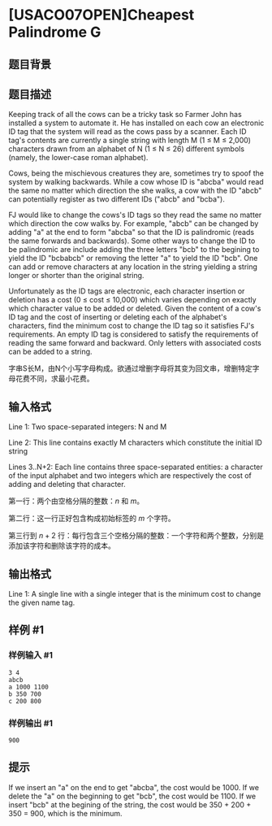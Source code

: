 # [USACO07OPEN]Cheapest Palindrome G

## 题目背景



## 题目描述

Keeping track of all the cows can be a tricky task so Farmer John has installed a system to automate it. He has installed on each cow an electronic ID tag that the system will read as the cows pass by a scanner. Each ID tag's contents are currently a single string with length M (1 ≤ M ≤ 2,000) characters drawn from an alphabet of N (1 ≤ N ≤ 26) different symbols (namely, the lower-case roman alphabet).

Cows, being the mischievous creatures they are, sometimes try to spoof the system by walking backwards. While a cow whose ID is "abcba" would read the same no matter which direction the she walks, a cow with the ID "abcb" can potentially register as two different IDs ("abcb" and "bcba").

FJ would like to change the cows's ID tags so they read the same no matter which direction the cow walks by. For example, "abcb" can be changed by adding "a" at the end to form "abcba" so that the ID is palindromic (reads the same forwards and backwards). Some other ways to change the ID to be palindromic are include adding the three letters "bcb" to the begining to yield the ID "bcbabcb" or removing the letter "a" to yield the ID "bcb". One can add or remove characters at any location in the string yielding a string longer or shorter than the original string.

Unfortunately as the ID tags are electronic, each character insertion or deletion has a cost (0 ≤ cost ≤ 10,000) which varies depending on exactly which character value to be added or deleted. Given the content of a cow's ID tag and the cost of inserting or deleting each of the alphabet's characters, find the minimum cost to change the ID tag so it satisfies FJ's requirements. An empty ID tag is considered to satisfy the requirements of reading the same forward and backward. Only letters with associated costs can be added to a string.

字串S长M，由N个小写字母构成。欲通过增删字母将其变为回文串，增删特定字母花费不同，求最小花费。


## 输入格式

Line 1: Two space-separated integers: N and M


Line 2: This line contains exactly M characters which constitute the initial ID string


Lines 3..N+2: Each line contains three space-separated entities: a character of the input alphabet and two integers which are respectively the cost of adding and deleting that character.


第一行：两个由空格分隔的整数：$n$ 和 $m$。

第二行：这一行正好包含构成初始标签的 $m$ 个字符。

第三行到 $n+2$ 行：每行包含三个空格分隔的整数：一个字符和两个整数，分别是添加该字符和删除该字符的成本。

## 输出格式

Line 1: A single line with a single integer that is the minimum cost to change the given name tag.


## 样例 #1

### 样例输入 #1
```
3 4
abcb
a 1000 1100
b 350 700
c 200 800
```

### 样例输出 #1

```
900
```

## 提示

If we insert an "a" on the end to get "abcba", the cost would be 1000. If we delete the "a" on the beginning to get "bcb", the cost would be 1100. If we insert "bcb" at the begining of the string, the cost would be 350 + 200 + 350 = 900, which is the minimum.

